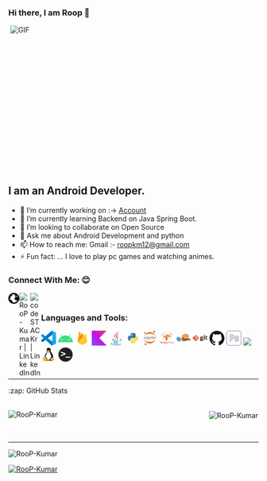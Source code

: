 ### Hi there, I am Roop 👋

 <img align="right" alt="GIF" src="https://user-images.githubusercontent.com/69110669/125151894-1c714b00-e167-11eb-939f-5337b2a3a73d.gif" width="500" height="320" />

## I am an Android Developer.
- 🔭 I’m currently working on :-> [Account](https://github.com/RooP-Kumar/Accounts)
- 🌱 I’m currently learning Backend on Java Spring Boot.
- 👯 I’m looking to collaborate on Open Source
- 💬 Ask me about Android Development and python
- 📫 How to reach me: Gmail :- roopkm12@gmail.com
- ⚡ Fun fact: ... I love to play pc games and watching animes.

### Connect With Me: 😊
[<img align="left" alt="codeSTACKr.com" width="22px" src="https://raw.githubusercontent.com/iconic/open-iconic/master/svg/globe.svg" />][website]
[<img align="left" alt="RooP-Kumar | LinkedIn" width="22px" src="https://cdn.jsdelivr.net/npm/simple-icons@v3/icons/linkedin.svg" />][linkedin]
[<img align="left" alt="codeSTACKr | LinkedIn" width="22px" src="https://cdn.jsdelivr.net/npm/simple-icons@v3/icons/instagram.svg" />][instagram]

<br />

### Languages and Tools: 

<code><img height="30" src="https://raw.githubusercontent.com/github/explore/80688e429a7d4ef2fca1e82350fe8e3517d3494d/topics/visual-studio-code/visual-studio-code.png" /></code>
<code><img height="30" src="https://raw.githubusercontent.com/github/explore/80688e429a7d4ef2fca1e82350fe8e3517d3494d/topics/android/android.png"></code>
<code><img height="30" src="https://raw.githubusercontent.com/github/explore/80688e429a7d4ef2fca1e82350fe8e3517d3494d/topics/firebase/firebase.png" /></code>
<code><img height="30" src="https://raw.githubusercontent.com/github/explore/80688e429a7d4ef2fca1e82350fe8e3517d3494d/topics/kotlin/kotlin.png" /></code>
<code><img height="30" src="https://raw.githubusercontent.com/devicons/devicon/master/icons/java/java-original.svg" /></code>
<code><img height="30" src="https://raw.githubusercontent.com/github/explore/80688e429a7d4ef2fca1e82350fe8e3517d3494d/topics/python/python.png" /></code>
<code><img height="30" src="https://raw.githubusercontent.com/github/explore/80688e429a7d4ef2fca1e82350fe8e3517d3494d/topics/jupyter-notebook/jupyter-notebook.png" /></code>
<code><img height="30" src="https://raw.githubusercontent.com/github/explore/80688e429a7d4ef2fca1e82350fe8e3517d3494d/topics/tensorflow/tensorflow.png" /></code>
<code><img height="30" src="https://raw.githubusercontent.com/github/explore/80688e429a7d4ef2fca1e82350fe8e3517d3494d/topics/scikit-learn/scikit-learn.png" /></code>
<code><img height="30" src="https://raw.githubusercontent.com/github/explore/80688e429a7d4ef2fca1e82350fe8e3517d3494d/topics/git/git.png" /></code>
<code><img height="30" src="https://raw.githubusercontent.com/github/explore/78df643247d429f6cc873026c0622819ad797942/topics/github/github.png" /></code>
<code><img height="30" src="https://raw.githubusercontent.com/devicons/devicon/master/icons/photoshop/photoshop-line.svg" /></code>
<code><img height="30" src="https://cdn.worldvectorlogo.com/logos/adobe-xd.svg" /></code>
<code><img height="30" src="https://raw.githubusercontent.com/github/explore/80688e429a7d4ef2fca1e82350fe8e3517d3494d/topics/linux/linux.png" /></code>
<code><img height="30" src="https://raw.githubusercontent.com/github/explore/80688e429a7d4ef2fca1e82350fe8e3517d3494d/topics/terminal/terminal.png" /></code>
<br />
<br />

---
 <summary>:zap: GitHub Stats</summary>
<br /> 
 <p><img width="400px" align="left" src="https://github-readme-stats.vercel.app/api?username=RooP-Kumar&show_icons=true&locale=en" alt="RooP-Kumar" /></p>
 <p>&nbsp;<img align="center" src="https://github-readme-stats.vercel.app/api/top-langs?username=RooP-Kumar&show_icons=true&locale=en&layout=compact" alt="RooP-Kumar" /></p>
 
 <br />
 
---

<p align="left"> <img src="https://komarev.com/ghpvc/?username=RooP-Kumar&label=Profile%20views&color=0e75b6&style=flat" alt="RooP-Kumar" /> </p>

<p align="left"> <a href="https://github.com/ryo-ma/github-profile-trophy"><img src="https://github-profile-trophy.vercel.app/?username=RooP-Kumar&theme=nord&row=2&column=4" alt="RooP-Kumar" /></a> </p>


[linkedin]: https://www.linkedin.com/in/roop-kumar-71a084193/
[website]: https://arccoding.blogspot.com/
[instagram]: https://www.instagram.com/roop_401/?hl=en
